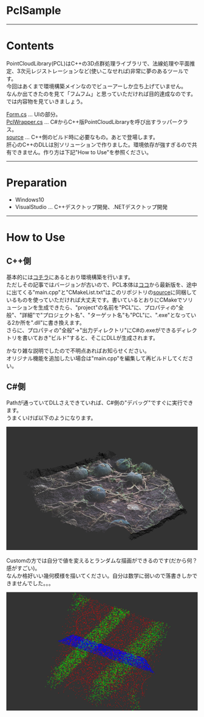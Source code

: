 # PclSample
  
--- 
  
# Contents
  
PointCloudLibrary(PCL)はC++の3D点群処理ライブラリで、法線処理や平面推定、3次元レジストレーションなど(使いこなせれば)非常に夢のあるツールです。  
今回はあくまで環境構築メインなのでビューアーしか立ち上げていません。  
なんか出てきたのを見て「フムフム」と思っていただければ目的達成なのです。では内容物を見ていきましょう。  
  
[Form.cs](/Form.cs) ... UIの部分。  
[PclWrapper.cs](/PclWrapper.cs) ... C#からC++版PointCloudLibraryを呼び出すラッパークラス。  
[source](/source) ... C++側のビルド時に必要なもの。あとで登場します。  
肝心のC++のDLLは別ソリューションで作りました。環境依存が強すぎるので共有できません。作り方は下記"How to Use"を参照ください。  
  
---  
  
# Preparation
  
* Windows10  
* VisualStudio ... C++デスクトップ開発、.NETデスクトップ開発  
  
---  
  
# How to Use
  
## C++側
  
基本的には[コチラ](http://tecsingularity.com/pcl/environment/)にあるとおり環境構築を行います。  
ただしその記事ではバージョンが古いので、PCL本体は[ココ](https://github.com/PointCloudLibrary/pcl/releases)から最新版を、途中に出てくる"main.cpp"と"CMakeList.txt"はこのリポジトリの[source](/source)に同梱しているものを使っていただければ大丈夫です。書いているとおりにCMakeでソリューションを生成できたら、"project"の名前を"PCL"に、プロパティの"全般"、"詳細"で"プロジェクト名"、"ターゲット名"も"PCL"に、".exe"となっている2か所を".dll"に書き換えます。  
さらに、プロパティの"全般"→"出力ディレクトリ"にC#の.exeができるディレクトリを書いておき"ビルド"すると、そこにDLLが生成されます。  
  
かなり雑な説明でしたので不明点あればお知らせください。  
オリジナル機能を追加したい場合は"main.cpp"を編集して再ビルドしてください。  
  
## C#側
  
Pathが通っていてDLLさえできていれば、C#側の"デバッグ"ですぐに実行できます。  
うまくいけば以下のようになります。  
  
![pcl1.png](/pcl1.png)  
  
Customの方では自分で値を変えるとランダムな描画ができるのです(だから何？感がすごい)。  
なんか格好いい幾何模様を描いてください。自分は数学に弱いので落書きしかできませんでした。。。  
  
![pcl2.png](/pcl2.png)

